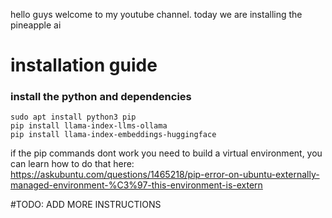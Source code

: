 hello guys welcome to my youtube channel. today we are installing the pineapple ai
# installation guide
### install the python and dependencies
```
sudo apt install python3 pip
pip install llama-index-llms-ollama
pip install llama-index-embeddings-huggingface
```
if the pip commands dont work you need to build a virtual environment, you can learn how to do that here: https://askubuntu.com/questions/1465218/pip-error-on-ubuntu-externally-managed-environment-%C3%97-this-environment-is-extern

#TODO: ADD MORE INSTRUCTIONS
